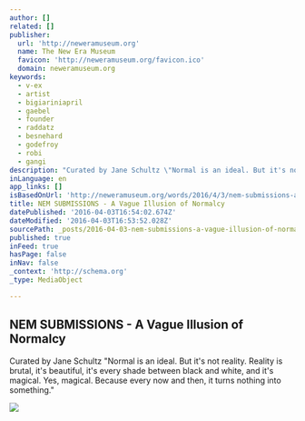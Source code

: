 ```yaml
---
author: []
related: []
publisher:
  url: 'http://neweramuseum.org'
  name: The New Era Museum
  favicon: 'http://neweramuseum.org/favicon.ico'
  domain: neweramuseum.org
keywords:
  - v-ex
  - artist
  - bigiariniapril
  - gaebel
  - founder
  - raddatz
  - besnehard
  - godefroy
  - robi
  - gangi
description: "Curated by Jane Schultz \"Normal is an ideal. But it's not reality. Reality is brutal, it's beautiful, it's every shade between black and white, and it's magical. Yes, magical. Because every now and then, it turns nothing into something.\""
inLanguage: en
app_links: []
isBasedOnUrl: 'http://neweramuseum.org/words/2016/4/3/nem-submissions-a-vague-illusion-of-normalcy'
title: NEM SUBMISSIONS - A Vague Illusion of Normalcy
datePublished: '2016-04-03T16:54:02.674Z'
dateModified: '2016-04-03T16:53:52.028Z'
sourcePath: _posts/2016-04-03-nem-submissions-a-vague-illusion-of-normalcy.md
published: true
inFeed: true
hasPage: false
inNav: false
_context: 'http://schema.org'
_type: MediaObject

---
```

<article style=""><h1>NEM SUBMISSIONS - A Vague Illusion of Normalcy</h1><p>Curated by Jane Schultz "Normal is an ideal. But it's not reality. Reality is brutal, it's beautiful, it's every shade between black and white, and it's magical. Yes, magical. Because every now and then, it turns nothing into something."</p><img src="http://static1.squarespace.com/static/50e5b834e4b0837383d7bb18/50e5b834e4b0837383d7bb1f/570147117c65e42063ee7b44/1459702409317/12512409_10208387018300594_2950723561462602761_n.jpg?format=1000w" /></article>